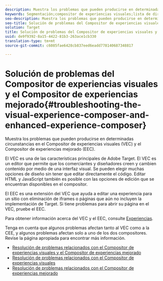```yaml
---
description: Muestra los problemas que pueden producirse en determinadas circunstancias en el Compositor de experiencias visuales (VEC) y el Compositor de experiencias mejorado (EEC).
keywords: Segmentación;compositor de experiencias visuales;lista de direcciones permitidas;compositor de experiencias visuales mejorado;vec;solución de problemas del compositor de experiencias visuales;solución de problemas;eec;compositor de experiencias mejorado;tls;tls 1.2
seo-description: Muestra los problemas que pueden producirse en determinadas circunstancias en el Compositor de experiencias visuales (VEC) y el Compositor de experiencias mejorado (EEC).
seo-title: Solución de problemas del Compositor de experiencias visuales y el Compositor de experiencias mejorado
solution: Target
title: Solución de problemas del Compositor de experiencias visuales y el Compositor de experiencias mejorado
uuid: de9f9392-8a15-4422-81b3-263ace1cb330
translation-type: tm+mt
source-git-commit: c6085fae6428cb837eed6eadd778140687348817

---
```



# Solución de problemas del Compositor de experiencias visuales y el Compositor de experiencias mejorado{#troubleshooting-the-visual-experience-composer-and-enhanced-experience-composer}

Muestra los problemas que pueden producirse en determinadas circunstancias en el Compositor de experiencias visuales (VEC) y el Compositor de experiencias mejorado (EEC).

El VEC es una de las características principales de Adobe Target. El VEC es un editor que permite que los comerciantes y diseñadores creen y cambien contenido por medio de una interfaz visual. Se pueden elegir muchas opciones de diseño sin tener que editar directamente el código. Editar HTML y JavaScript también es posible con las opciones de edición que se encuentran disponibles en el compositor.

El EEC es una extensión del VEC que ayuda a editar una experiencia para un sitio con eliminación de iframes o páginas que aún no incluyen la implementación de Target. Si tiene problemas para abrir su página en el VEC, pruebe el EEC.

Para obtener información acerca del VEC y el EEC, consulte  [Experiencias](../../../c-experiences/experiences.md#concept_A2E10F6AFB3D4AEAB6951EE14688848D).

Tenga en cuenta que algunos problemas afectan tanto al VEC como a la CEE, y algunos problemas afectan solo a uno de los dos compositores. Revise la página apropiada para encontrar más información.

* [Resolución de problemas relacionados con el Compositor de experiencias visuales y el Compositor de experiencias mejorado](/help/c-experiences/c-visual-experience-composer/r-troubleshoot-composer/issues-related-to-the-visual-experience-composer-vec-and-enhanced-experience-composer-eec.md)
* [Resolución de problemas relacionados con el Compositor de experiencias visuales](/help/c-experiences/c-visual-experience-composer/r-troubleshoot-composer/troubleshooting-issues-related-to-the-visual-experience-composer-vec.md)
* [Resolución de problemas relacionados con el Compositor de experiencias mejorado](/help/c-experiences/c-visual-experience-composer/r-troubleshoot-composer/troubleshooting-issues-related-to-the-enhanced-experience-composer-eec.md)